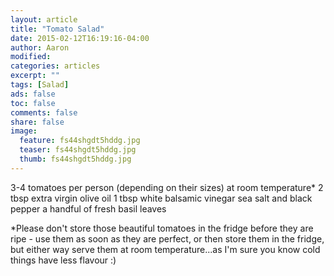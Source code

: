 ```yaml
---
layout: article
title: "Tomato Salad"
date: 2015-02-12T16:19:16-04:00
author: Aaron
modified:
categories: articles
excerpt: ""
tags: [Salad]
ads: false
toc: false
comments: false
share: false
image:
  feature: fs44shgdt5hddg.jpg
  teaser: fs44shgdt5hddg.jpg
  thumb: fs44shgdt5hddg.jpg
---
```


3-4 tomatoes per person (depending on their sizes) at room temperature*
2 tbsp extra virgin olive oil
1 tbsp white balsamic vinegar
sea salt and black pepper
a handful of fresh basil leaves

*Please don't store those beautiful tomatoes in the fridge before they are ripe - use them as soon as they are perfect, or then store them in the fridge, but either way serve them at room temperature...as I'm sure you know cold things have less flavour :)